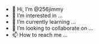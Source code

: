 - 👋 Hi, I’m @256jimmy
- 👀 I’m interested in ...
- 🌱 I’m currently learning ...
- 💞️ I’m looking to collaborate on ...
- 📫 How to reach me ...

<!---
256jimmy/256jimmy is a ✨ special ✨ repository because its `README.md` (this file) appears on your GitHub profile.
You can click the Preview link to take a look at your changes.
--->
